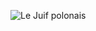![Le Juif polonais](https://upload.wikimedia.org/wikipedia/commons/thumb/4/4d/Haliotis_clathrata_01.JPG/400px-Haliotis_clathrata_01.JPG)
